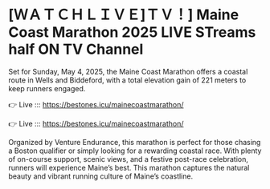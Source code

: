 # [ＷＡＴＣＨＬＩＶＥ]ＴＶ！] Maine Coast Marathon 2025 LIVE STreams half ON TV Channel 

Set for Sunday, May 4, 2025, the Maine Coast Marathon offers a coastal route in Wells and Biddeford, with a total elevation gain of 221 meters to keep runners engaged. 

👉 Live ::: https://bestones.icu/mainecoastmarathon/

👉 Live ::: https://bestones.icu/mainecoastmarathon/

Organized by Venture Endurance, this marathon is perfect for those chasing a Boston qualifier or simply looking for a rewarding coastal race. With plenty of on-course support, scenic views, and a festive post-race celebration, runners will experience Maine’s best. This marathon captures the natural beauty and vibrant running culture of Maine’s coastline.

